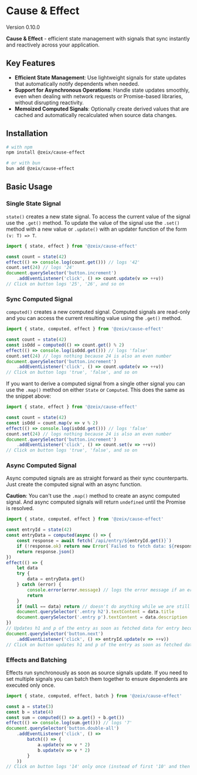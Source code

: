 # Cause & Effect

Version 0.10.0

**Cause & Effect** - efficient state management with signals that sync instantly and reactively across your application.

## Key Features

* **Efficient State Management**: Use lightweight signals for state updates that automatically notify dependents when needed.
* **Support for Asynchronous Operations**: Handle state updates smoothly, even when dealing with network requests or Promise-based libraries, without disrupting reactivity.
* **Memoized Computed Signals**: Optionally create derived values that are cached and automatically recalculated when source data changes.

## Installation

```bash
# with npm
npm install @zeix/cause-effect

# or with bun
bun add @zeix/cause-effect
```

## Basic Usage

### Single State Signal

`state()` creates a new state signal. To access the current value of the signal use the `.get()` method. To update the value of the signal use the `.set()` method with a new value or `.update()` with an updater function of the form `(v: T) => T`.

```js
import { state, effect } from '@zeix/cause-effect'

const count = state(42)
effect(() => console.log(count.get())) // logs '42'
count.set(24) // logs '24'
document.querySelector('button.increment')
    .addEventListener('click', () => count.update(v => ++v))
// Click on button logs '25', '26', and so on
```

### Sync Computed Signal

`computed()` creates a new computed signal. Computed signals are read-only and you can access the current resulting value using the `.get()` method.

```js
import { state, computed, effect } from '@zeix/cause-effect'

const count = state(42)
const isOdd = computed(() => count.get() % 2)
effect(() => console.log(isOdd.get())) // logs 'false'
count.set(24) // logs nothing because 24 is also an even number
document.querySelector('button.increment')
    .addEventListener('click', () => count.update(v => ++v))
// Click on button logs 'true', 'false', and so on
```

If you want to derive a computed signal from a single other signal you can use the `.map()` method on either `State` or `Computed`. This does the same as the snippet above:

```js
import { state, effect } from '@zeix/cause-effect'

const count = state(42)
const isOdd = count.map(v => v % 2)
effect(() => console.log(isOdd.get())) // logs 'false'
count.set(24) // logs nothing because 24 is also an even number
document.querySelector('button.increment')
    .addEventListener('click', () => count.set(v => ++v))
// Click on button logs 'true', 'false', and so on
```

### Async Computed Signal

Async computed signals are as straight forward as their sync counterparts. Just create the computed signal with an async function.

**Caution**: You can't use the `.map()` method to create an async computed signal. And async computed signals will return `undefined` until the Promise is resolved.

```js
import { state, computed, effect } from '@zeix/cause-effect'

const entryId = state(42)
const entryData = computed(async () => {
    const response = await fetch(`/api/entry/${entryId.get()}`)
    if (!response.ok) return new Error(`Failed to fetch data: ${response.statusText}`)
    return response.json()
})
effect(() => {
    let data
    try {
        data = entryData.get()
    } catch (error) {
        console.error(error.message) // logs the error message if an error ocurred
        return
    }
    if (null == data) return // doesn't do anything while we are still waiting for the data
    document.querySelector('.entry h2').textContent = data.title
    document.querySelector('.entry p').textContent = data.description
})
// Updates h1 and p of the entry as soon as fetched data for entry becomes available
document.querySelector('button.next')
    .addEventListener('click', () => entryId.update(v => ++v))
// Click on button updates h1 and p of the entry as soon as fetched data for the next entry is loaded
```

### Effects and Batching

Effects run synchronously as soon as source signals update. If you need to set multiple signals you can batch them together to ensure dependents are executed only once.

```js
import { state, computed, effect, batch } from '@zeix/cause-effect'

const a = state(3)
const b = state(4)
const sum = computed(() => a.get() + b.get())
effect(() => console.log(sum.get())) // logs '7'
document.querySelector('button.double-all')
    .addEventListener('click', () =>
        batch(() => {
            a.update(v => v * 2)
            b.update(v => v * 2)
        }
    ))
// Click on button logs '14' only once (instead of first '10' and then '14' without batch)
```